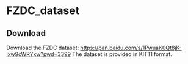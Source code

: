 # FZDC_dataset
## Download
Download the FZDC dataset:
https://pan.baidu.com/s/1PwuaK0Qt8jK-lxw9cWRYxw?pwd=3399
The dataset is provided in KITTI format.
